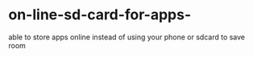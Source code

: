 # on-line-sd-card-for-apps-
able to store apps online  instead of using your phone or sdcard to save room 
